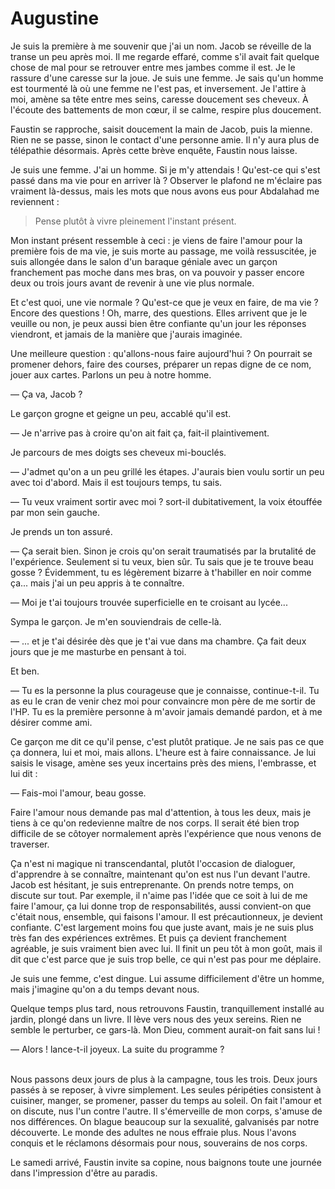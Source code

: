 # Augustine

Je suis la première à me souvenir que j'ai un nom.
Jacob se réveille de la transe un peu après moi.
Il me regarde effaré, comme s'il avait fait quelque chose de mal pour se retrouver entre mes jambes comme il est.
Je le rassure d'une caresse sur la joue.
Je suis une femme.
Je sais qu'un homme est tourmenté là où une femme ne l'est pas, et inversement.
Je l'attire à moi, amène sa tête entre mes seins, caresse doucement ses cheveux.
À l'écoute des battements de mon cœur, il se calme, respire plus doucement.

Faustin se rapproche, saisit doucement la main de Jacob, puis la mienne.
Rien ne se passe, sinon le contact d'une personne amie.
Il n'y aura plus de télépathie désormais.
Après cette brève enquête, Faustin nous laisse.

Je suis une femme.
J'ai un homme.
Si je m'y attendais !
Qu'est-ce qui s'est passé dans ma vie pour en arriver là ?
Observer le plafond ne m'éclaire pas vraiment là-dessus, mais les mots que nous avons eus pour Abdalahad me reviennent :

> Pense plutôt à vivre pleinement l'instant présent.

Mon instant présent ressemble à ceci :
je viens de faire l'amour pour la première fois de ma vie,
je suis morte au passage, me voilà ressuscitée,
je suis allongée dans le salon d'un baraque géniale avec un garçon franchement pas moche dans mes bras,
on va pouvoir y passer encore deux ou trois jours avant de revenir à une vie plus normale.

Et c'est quoi, une vie normale ?
Qu'est-ce que je veux en faire, de ma vie ?
Encore des questions !
Oh, marre, des questions.
Elles arrivent que je le veuille ou non, je peux aussi bien être confiante qu'un jour les réponses viendront, et jamais de la manière que j'aurais imaginée.

Une meilleure question : qu'allons-nous faire aujourd'hui ?
On pourrait se promener dehors, faire des courses, préparer un repas digne de ce nom, jouer aux cartes.
Parlons un peu à notre homme.

— Ça va, Jacob ?

Le garçon grogne et geigne un peu, accablé qu'il est.

— Je n'arrive pas à croire qu'on ait fait ça, fait-il plaintivement.

Je parcours de mes doigts ses cheveux mi-bouclés.

— J'admet qu'on a un peu grillé les étapes.
J'aurais bien voulu sortir un peu avec toi d'abord.
Mais il est toujours temps, tu sais.

— Tu veux vraiment sortir avec moi ?
sort-il dubitativement, la voix étouffée par mon sein gauche.

Je prends un ton assuré.

— Ça serait bien.
Sinon je crois qu'on serait traumatisés par la brutalité de l'expérience.
Seulement si tu veux, bien sûr.
Tu sais que je te trouve beau gosse ?
Évidemment, tu es légèrement  bizarre à t'habiller en noir comme ça...
mais j'ai un peu appris à te connaître.

— Moi je t'ai toujours trouvée superficielle en te croisant au lycée...

Sympa le garçon. Je m'en souviendrais de celle-là.

— ... et je t'ai désirée dès que je t'ai vue dans ma chambre.
Ça fait deux jours que je me masturbe en pensant à toi.

Et ben.

— Tu es la personne la plus courageuse que je connaisse, continue-t-il.
Tu as eu le cran de venir chez moi pour convaincre mon père de me sortir de l'HP.
Tu es la première personne à m'avoir jamais demandé pardon, et à me désirer comme ami.

Ce garçon me dit ce qu'il pense, c'est plutôt pratique.
Je ne sais pas ce que ça donnera, lui et moi, mais allons.
L'heure est à faire connaissance.
Je lui saisis le visage, amène ses yeux incertains près des miens, l'embrasse, et lui dit :

— Fais-moi l'amour, beau gosse.


Faire l'amour nous demande pas mal d'attention, à tous les deux, mais je tiens à ce qu'on redevienne maître de nos corps.
Il serait été bien trop difficile de se côtoyer normalement après l'expérience que nous venons de traverser.

Ça n'est ni magique ni transcendantal, plutôt l'occasion de dialoguer, d'apprendre à se connaître, maintenant qu'on est nus l'un devant l'autre.
Jacob est hésitant, je suis entreprenante.
On prends notre temps, on discute sur tout.
Par exemple, il n'aime pas l'idée que ce soit à lui de me faire l'amour, ça lui donne trop de responsabilités,
aussi convient-on que c'était nous, ensemble, qui faisons l'amour.
Il est précautionneux, je devient confiante.
C'est largement moins fou que juste avant, mais je ne suis plus très fan des expériences extrêmes.
Et puis ça devient franchement agréable, je suis vraiment bien avec lui.
Il finit un peu tôt à mon goût, mais il dit que c'est parce que je suis trop belle, ce qui n'est pas pour me déplaire.

Je suis une femme, c'est dingue.
Lui assume difficilement d'être un homme, mais j'imagine qu'on a du temps devant nous.

Quelque temps plus tard, nous retrouvons Faustin, tranquillement installé au jardin, plongé dans un livre.
Il lève vers nous des yeux sereins.
Rien ne semble le perturber, ce gars-là.
Mon Dieu, comment aurait-on fait sans lui !

— Alors ! lance-t-il joyeux. La suite du programme ?<br /><br />

Nous passons deux jours de plus à la campagne, tous les trois.
Deux jours passés à se reposer, à vivre simplement.
Les seules péripéties consistent à cuisiner, manger, se promener, passer du temps au soleil.
On fait l'amour et on discute, nus l'un contre l'autre.
Il s'émerveille de mon corps, s'amuse de nos différences.
On blague beaucoup sur la sexualité, galvanisés par notre découverte.
Le monde des adultes ne nous effraie plus.
Nous l'avons conquis et le réclamons désormais pour nous, souverains de nos corps.

Le samedi arrivé, Faustin invite sa copine, nous baignons toute une journée dans l'impression d'être au paradis.
